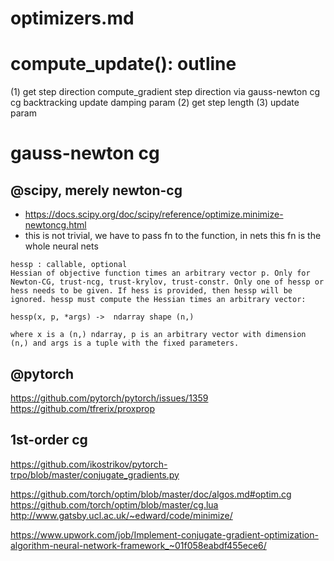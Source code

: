 # optimizers.md

# compute_update(): outline
(1) get step direction
  compute_gradient
  step direction via gauss-newton cg
  cg backtracking
  update damping param
(2) get step length
(3) update param

# gauss-newton cg
## @scipy, merely newton-cg
* https://docs.scipy.org/doc/scipy/reference/optimize.minimize-newtoncg.html
* this is not trivial,
  we have to pass fn to the function, in nets this fn is the whole neural nets
```
hessp : callable, optional
Hessian of objective function times an arbitrary vector p. Only for Newton-CG, trust-ncg, trust-krylov, trust-constr. Only one of hessp or hess needs to be given. If hess is provided, then hessp will be ignored. hessp must compute the Hessian times an arbitrary vector:

hessp(x, p, *args) ->  ndarray shape (n,)

where x is a (n,) ndarray, p is an arbitrary vector with dimension (n,) and args is a tuple with the fixed parameters.
```

## @pytorch
https://github.com/pytorch/pytorch/issues/1359
https://github.com/tfrerix/proxprop

## 1st-order cg
https://github.com/ikostrikov/pytorch-trpo/blob/master/conjugate_gradients.py

https://github.com/torch/optim/blob/master/doc/algos.md#optim.cg
https://github.com/torch/optim/blob/master/cg.lua
http://www.gatsby.ucl.ac.uk/~edward/code/minimize/

https://www.upwork.com/job/Implement-conjugate-gradient-optimization-algorithm-neural-network-framework_~01f058eabdf455ece6/
